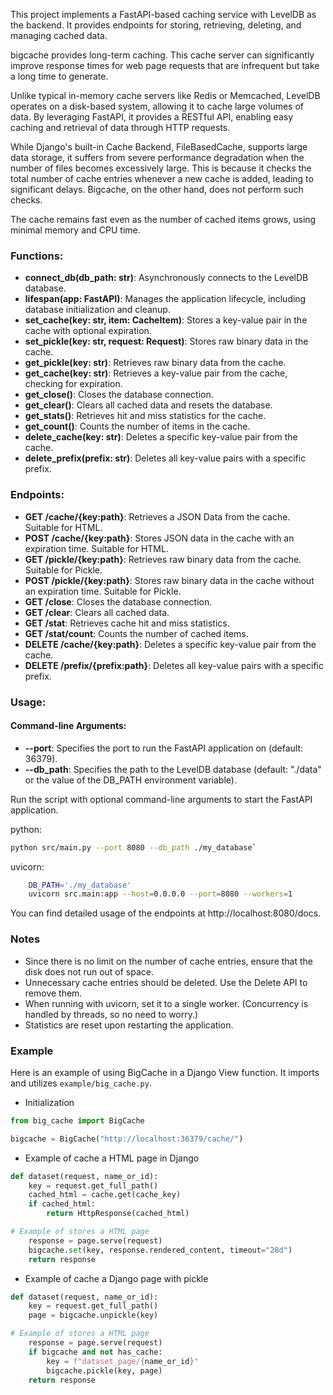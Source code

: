 This project implements a FastAPI-based caching service with LevelDB as the backend.
It provides endpoints for storing, retrieving, deleting, and managing cached data.

bigcache provides long-term caching.
This cache server can significantly improve response times for web page requests that are infrequent but take a long time to generate.

Unlike typical in-memory cache servers like Redis or Memcached, LevelDB operates on a disk-based system, allowing it to cache large volumes of data. By leveraging FastAPI, it provides a RESTful API, enabling easy caching and retrieval of data through HTTP requests.

While Django's built-in Cache Backend, FileBasedCache, supports large data storage, it suffers from severe performance degradation when the number of files becomes excessively large. This is because it checks the total number of cache entries whenever a new cache is added, leading to significant delays. Bigcache, on the other hand, does not perform such checks.

The cache remains fast even as the number of cached items grows, using minimal memory and CPU time.

### Functions:
- **connect_db(db_path: str)**: Asynchronously connects to the LevelDB database.
- **lifespan(app: FastAPI)**: Manages the application lifecycle, including database initialization and cleanup.
- **set_cache(key: str, item: CacheItem)**: Stores a key-value pair in the cache with optional expiration.
- **set_pickle(key: str, request: Request)**: Stores raw binary data in the cache.
- **get_pickle(key: str)**: Retrieves raw binary data from the cache.
- **get_cache(key: str)**: Retrieves a key-value pair from the cache, checking for expiration.
- **get_close()**: Closes the database connection.
- **get_clear()**: Clears all cached data and resets the database.
- **get_stats()**: Retrieves hit and miss statistics for the cache.
- **get_count()**: Counts the number of items in the cache.
- **delete_cache(key: str)**: Deletes a specific key-value pair from the cache.
- **delete_prefix(prefix: str)**: Deletes all key-value pairs with a specific prefix.

### Endpoints:
- **GET /cache/{key:path}**: Retrieves a JSON Data from the cache. Suitable for HTML.
- **POST /cache/{key:path}**: Stores JSON data in the cache with an expiration time. Suitable for HTML.
- **GET /pickle/{key:path}**: Retrieves raw binary data from the cache. Suitable for Pickle.
- **POST /pickle/{key:path}**: Stores raw binary data in the cache without an expiration time. Suitable for Pickle.
- **GET /close**: Closes the database connection.
- **GET /clear**: Clears all cached data.
- **GET /stat**: Retrieves cache hit and miss statistics.
- **GET /stat/count**: Counts the number of cached items.
- **DELETE /cache/{key:path}**: Deletes a specific key-value pair from the cache.
- **DELETE /prefix/{prefix:path}**: Deletes all key-value pairs with a specific prefix.


### Usage:

#### Command-line Arguments:

- **--port**: Specifies the port to run the FastAPI application on (default: 36379).
- **--db_path**: Specifies the path to the LevelDB database (default: "./data" or the value of the DB_PATH environment variable).

Run the script with optional command-line arguments to start the FastAPI application.

python: 
```bash
python src/main.py --port 8080 --db_path ./my_database`
```

uvicorn: 
```bash
    DB_PATH='./my_database'
    uvicorn src.main:app --host=0.0.0.0 --port=8080 --workers=1
```

You can find detailed usage of the endpoints at http://localhost:8080/docs.

### Notes

- Since there is no limit on the number of cache entries, ensure that the disk does not run out of space.
- Unnecessary cache entries should be deleted. Use the Delete API to remove them.
- When running with uvicorn, set it to a single worker. (Concurrency is handled by threads, so no need to worry.)
- Statistics are reset upon restarting the application.

### Example

Here is an example of using BigCache in a Django View function. It imports and utilizes `example/big_cache.py`.

* Initialization
```python
from big_cache import BigCache

bigcache = BigCache("http://localhost:36379/cache/")
```

* Example of cache a HTML page in Django
```python
def dataset(request, name_or_id):
    key = request.get_full_path()
    cached_html = cache.get(cache_key)
    if cached_html:
        return HttpResponse(cached_html)

# Example of stores a HTML page
    response = page.serve(request)
    bigcache.set(key, response.rendered_content, timeout="28d")
    return response
```

* Example of cache a Django page with pickle
```python
def dataset(request, name_or_id):
    key = request.get_full_path()
    page = bigcache.unpickle(key)

# Example of stores a HTML page
    response = page.serve(request)
    if bigcache and not has_cache:
        key = f"dataset_page/{name_or_id}"
        bigcache.pickle(key, page)
    return response
```
